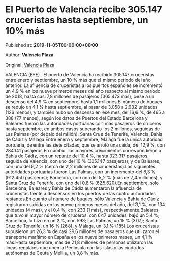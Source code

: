 
# El Puerto de Valencia recibe 305.147 cruceristas hasta septiembre, un 10% más

Published at: **2019-11-05T00:00:00+00:00**

Author: **Valencia Plaza**

Original: [Valencia Plaza](https://valenciaplaza.com/el-puerto-de-valencia-recibe-305147-cruceristas-hasta-septiembre-un-10-mas)

VALÈNCIA (EFE).  El puerto de Valencia ha recibido 305.147 cruceristas entre enero y septiembre, un 10 % más que el mismo periodo del año anterior. La afluencia de cruceristas a los puertos españoles se incrementó un 4,9 % en los nueve primeros meses del año respecto al mismo período de 2018, hasta casi 7,8 millones de pasajeros (365.473 más), pese a un descenso del 4,9 % en septiembre, hasta 1,1 millones.El número de buques se redujo un 4,1 % hasta septiembre, al pasar de 3.058 a 2.932 unidades (126 menos), y también hubo un descenso en ese mes, del 16,6 %, de 465 a 388 (77 menos), según los datos de Puertos del Estado.Barcelona y Baleares fueron las autoridades portuarias con más pasajeros de cruceros hasta septiembre, en ambos casos superando los 2 millones, seguidas de Las Palmas (por debajo del millón), Santa Cruz de Tenerife, Valencia, Bahía de Cádiz y Málaga.Entre enero y septiembre, Málaga fue la única autoridad portuaria, de entre las siete citadas, que se anotó una caída, del 12,9 %, con 284.141 pasajeros.En cambio, los mayores crecimientos correspondieron a Bahía de Cádiz, con un repunte del 10,4 %, hasta 323.317 pasajeros, seguida de Valencia, con uno del 10 % (305.147 pasajeros), y de Baleares, con uno del 9,2 % (cerca de 2,2 millones de cruceristas).Las siguientes autoridades portuarias fueron Las Palmas, con un incremento del 8,3 % (912.450 pasajeros); Barcelona, con uno del 5,2 % (más de 2,4 millones), y Santa Cruz de Tenerife, con uno del 0,8 % (625.620).En septiembre, solo Barcelona, Baleares y Bahía de Cádiz aumentaron la afluencia de cruceristas frente a descensos en los puertos de las cuatro autoridades restantes.En cuanto al número de buques, sólo Valencia y Bahía de Cádiz registraron subidas en los nueve primeros meses del año, del 3,1 %, con 134 unidades (4 más), y el 0,4 %, con 233 (1 más), respectivamente.Baleares, que tuvo el mayor número de cruceros, con 647 unidades, bajó un 5,4 %; Barcelona, lo hizo en un 2 %, con 593; Las Palmas, un 15 % (307); Santa Cruz de Tenerife, un 16 % (268), y Málaga, un 3,1 % (185).Los cruceristas supusieron un 26,3 % de casi 29,6 millones de pasajeros que utilizaron el transporte marítimo en España en los nueve primeros meses, un 4,1 % más.Hasta septiembre, más de 21,8 millones de personas utilizaron las líneas regulares que unen la Península con las islas y las ciudades autónomas de Ceuta y Melilla, un 3,8 % más.
